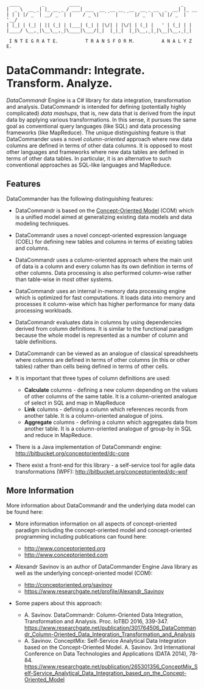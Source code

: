 
     ____        _         ____                                     _
    |  _ \  __ _| |_ __ _ / ___| ___  __  __ __  __  __ _ __  _  __| |_ __ 
    | | | |/ _` | __/ _` | |    / _ \|  `´  |  `´  |/ _` |  \| |/ _  | '__/
    | |_| | (_| | || (_| | |___| (_| | |\/| | |\/| | (_| |   ' | (_| | |
    |____/ \__,_|\__\__,_|\____|\___/|_|  |_|_|  |_|\__,_|_|\__|\__,_|_|

	 I N T E G R A T E.          T R A N S F O R M.          A N A L Y Z E.

# DataCommandr: Integrate. Transform. Analyze. 

*DataCommandr* Engine is a C# library for data integration, transformation and analysis. DataCommandr is intended for defining (potentially highly complicated) *data mashups*, that is, new data that is derived from the input data by applying various transformations. In this sense, it pursues the same goal as conventional query languages (like SQL) and data processing frameworks (like MapReduce). The unique distinguishing feature is that DataCommander uses a novel *column-oriented* approach where new data columns are defined in terms of other data columns. It is opposed to most other languages and frameworks where new data tables are defined in terms of other data tables. In particular, it is an alternative to such conventional approaches as SQL-like languages and MapReduce. 

## Features 

DataCommander has the following distinguishing features: 

* DataCommandr is based on the [Concept-Oriented Model](http://conceptoriented.org) (COM) which is a unified model aimed at generalizing existing data models and data modeling techniques. 

* DataCommandr uses a novel concept-oriented expression language (COEL) for defining new tables and columns in terms of existing tables and columns. 

* DataCommandr uses a column-oriented approach where the main unit of data is a column and every column has its own definition in terms of other columns. Data processing is also performed column-wise rather than table-wise in most other systems. 

* DataCommandr uses an internal in-memory data processing engine which is optimized for fast computations. It loads data into memory and processes it column-wise which has higher performance for many data processing workloads.

* DataCommandr evaluates data in columns by using dependencies derived from column definitions. It is similar to the functional paradigm because the whole model is represented as a number of column and table definitions. 

* DataCommandr can be viewed as an analogue of classical spreadsheets where columns are defined in terms of other columns (in this or other tables) rather than cells being defined in terms of other cells. 

* It is important that three types of column definitions are used: 
    * **Calculate** columns - defining a new column depending on the values of other columns of the same table. It is a column-oriented analogue of select in SQL and map in MapReduce
    * **Link** columns - defining a column which references records from another table. It is a column-oriented analogue of joins.
    * **Aggregate** columns - defining a column which aggregates data from another table. It is a column-oriented analogue of group-by in SQL and reduce in MapReduce.

* There is a Java implementation of DataCommandr engine: http://bitbucket.org/conceptoriented/dc-core

* There exist a front-end for this library - a self-service tool for agile data transformations (WPF): http://bitbucket.org/conceptoriented/dc-wpf

## More Information

More information about DataCommandr and the underlying data model can be found here: 

* More information information on all aspects of concept-oriented paradigm including the concept-oriented model and concept-oriented programming including publications can found here: 
    * http://www.conceptoriented.org
    * http://www.conceptoriented.com

* Alexandr Savinov is an author of DataCommander Engine Java library as well as the underlying concept-oriented model (COM): 
    * http://conceptoriented.org/savinov
    * https://www.researchgate.net/profile/Alexandr_Savinov

* Some papers about this approach: 
    * A. Savinov. DataCommandr: Column-Oriented Data Integration, Transformation and Analysis. Proc. IoTBD 2016, 339-347. https://www.researchgate.net/publication/301764506_DataCommandr_Column-Oriented_Data_Integration_Transformation_and_Analysis
    * A. Savinov. ConceptMix: Self-Service Analytical Data Integration based on the Concept-Oriented Model. A. Savinov. 3rd International Conference on Data Technologies and Applications (DATA 2014), 78-84. https://www.researchgate.net/publication/265301356_ConceptMix_Self-Service_Analytical_Data_Integration_based_on_the_Concept-Oriented_Model
